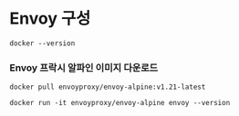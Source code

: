 # Envoy 구성

```shell
docker --version
```


### Envoy 프락시 알파인 이미지 다운로드
```shell
docker pull envoyproxy/envoy-alpine:v1.21-latest
```


```shell
docker run -it envoyproxy/envoy-alpine envoy --version
```